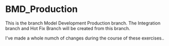 # BMD_Production

This is the branch Model Development Production branch.  The Integration branch and Hot Fix Branch will be created from this branch.

I've made a whole numch of changes during the course of these exercises..
